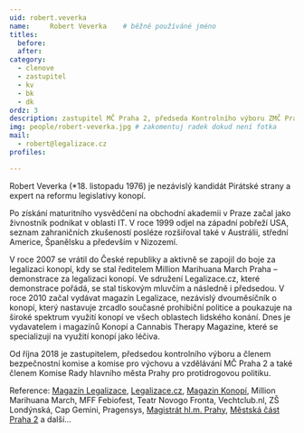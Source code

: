 ```yaml
---
uid: robert.veverka
name:     Robert Veverka  	# běžně používáné jméno
titles:
  before: 
  after: 
category:
  - clenove
  - zastupitel
  - kv
  - bk
  - dk
ordz: 3
description: zastupitel MČ Praha 2, předseda Kontrolního výboru ZMČ Praha 2, vydavatel
img: people/robert-veverka.jpg # zakomentuj radek dokud není fotka
mail:
  - robert@legalizace.cz
profiles: 

---
```


 Robert Veverka (*18. listopadu 1976) je nezávislý kandidát Pirátské strany a expert na reformu legislativy konopí.

Po získání maturitního vysvědčení na obchodní akademii v Praze začal jako živnostník podnikat v oblasti IT. V roce 1999 odjel na západní pobřeží USA, seznam zahraničních zkušeností posléze rozšiřoval také v Austrálii, střední Americe, Španělsku a především v Nizozemí.

V roce 2007 se vrátil do České republiky a aktivně se zapojil do boje za legalizaci konopí, kdy se stal ředitelem Million Marihuana March Praha – demonstrace za legalizaci konopí. Ve sdružení Legalizace.cz, které demonstrace pořádá, se stal tiskovým mluvčím a následně i předsedou. V roce 2010 začal vydávat magazín Legalizace, nezávislý dvouměsíčník o konopí, který nastavuje zrcadlo současné prohibiční politice a poukazuje na široké spektrum využití konopí ve všech oblastech lidského konání. Dnes je vydavatelem i magazínů Konopí a Cannabis Therapy Magazine, které se specializují na využití konopí jako léčiva.

Od října 2018 je zastupitelem, předsedou kontrolního výboru a členem bezpečnostní komise a komise pro výchovu a vzdělávání MČ Praha 2 a také členem Komise Rady hlavního města Prahy pro protidrogovou politiku. 


Reference: [Magazín Legalizace](http://www.magazin-legalizace.cz/cs/), [Legalizace.cz](https://www.legalizace.cz/), [Magazin Konopí](https://magazin-konopi.cz/), Million Marihuana March, MFF Febiofest, Teatr Novogo Fronta, Vechtclub.nl, ZŠ Londýnská, Cap Gemini, Pragensys, [Magistrát hl.m. Prahy](http://www.praha.eu/jnp/cz/o_meste/primator_a_volene_organy/rada_2010_2014/rada/komise_rady/index.html?commissionId=34044), [Městská část Praha 2](http://urad.praha2.cz/appo/card/217/Veverka-Robert.html) a další… 

